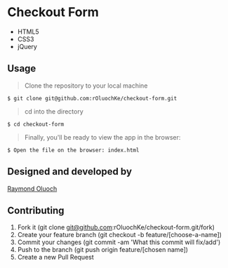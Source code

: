 # Checkout Form

- HTML5
- CSS3
- jQuery

## Usage

> Clone the repository to your local machine

```
$ git clone git@github.com:rOluochKe/checkout-form.git
```

> cd into the directory

```
$ cd checkout-form
```

> Finally, you'll be ready to view the app in the browser:

```
$ Open the file on the browser: index.html
```

## Designed and developed by

[Raymond Oluoch](https://github.com/rOluochKe)

## Contributing

1. Fork it (git clone git@github.com:rOluochKe/checkout-form.git/fork)
2. Create your feature branch (git checkout -b feature/[choose-a-name])
3. Commit your changes (git commit -am 'What this commit will fix/add')
4. Push to the branch (git push origin feature/[chosen name])
5. Create a new Pull Request
